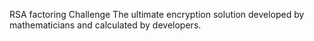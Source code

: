 RSA factoring Challenge
The ultimate encryption solution developed by mathematicians and calculated by developers.
